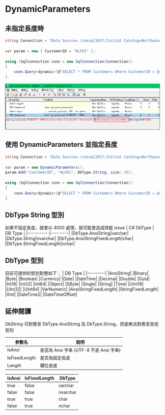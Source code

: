 # DynamicParameters

## 未指定長度時

```csharp
string Connection = "Data Source=.\\mssql2017;Initial Catalog=Northwind;Integrated Security=True";

var param = new { CustomerID = "ALFKI" };

using (SqlConnection conn = new SqlConnection(Connection))
{
    conn.Query<dynamic>(@"SELECT * FROM Customers Where CustomerID = @customerId", param).Dump();
}
```

![Text](_images/01.png)

## 使用 DynamicParameters 並指定長度

```csharp
string Connection = "Data Source=.\\mssql2017;Initial Catalog=Northwind;Integrated Security=True";

var param = new DynamicParameters();
param.Add("CustomerID", "ALFKI", DbType.String, size: 20);

using (SqlConnection conn = new SqlConnection(Connection))
{
    conn.Query<dynamic>(@"SELECT * FROM Customers Where CustomerID = @customerId", param).Dump();
}
```

## DbType String 型別

如果不指定長度，就會以 4000 處理，就可能會造成效能 issue
| C# DbType | DB Type |
|-----------|---------|
|DbType.AnsiString|varchar|
|DbType.String|nvarchar|
|DbType.AnsiStringFixedLength|char|
|DbType.StringFixedLength|nchar|

## DbType 型別

目前可提供的型別對應如下：
| DB Type |
|---------|
|AnsiString|
|Binary|
|Byte|
|Boolean|
|Currency|
|Date|
|DateTime|
|Decimal|
|Double|
|Guid|
|Int16|
|Int32|
|Int64|
|Object|
|SByte|
|Single|
|String|
|Time|
|UInt16|
|UInt32|
|UInt64|
|VarNumeric|
|AnsiStringFixedLength|
|StringFixedLength|
|Xml|
|DateTime2|
|DateTimeOffset|

## 延伸閱讀

DbString 可對應至 DbType.AnsiString 及 DbType.String，但是無法對應至其他型別

| 參數名 | 說明 |
| ------ | ---- |
| IsAnsi | 是否為 Ansi 字串 (UTF-8 不是 Ansi 字串) |
| IsFixedLength | 是否為固定長度 |
| Length | 欄位長度 |

| IsAnsi      | IsFixedLength | DbType |
| ----------- | ------------- | ------ |
| true  | false | varchar |
| false | false | nvarchar |
| true  | true | char |
| false | true | nchar |
